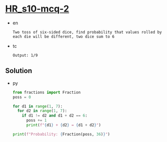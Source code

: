 # [HR_s10-mcq-2](https://www.hackerrank.com/challenges/s10-mcq-2)

* en

  ```en
  Two toss of six-sided dice, find probability that values rolled by each die will be different, two dice sum to 6
  ```

* tc

  ```tc
  Output: 1/9
  ```

## Solution

* py

  ```py
  from fractions import Fraction
  poss = 0

  for d1 in range(1, 7):
    for d2 in range(1, 7):
      if d1 != d2 and d1 + d2 == 6:
        poss += 1
        print(f"{d1} + {d2} = {d1 + d2}")

  print(f"Probability: {Fraction(poss, 36)}")
  ```
